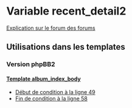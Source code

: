 # Variable recent_detail2
[Explication sur le forum des forums](http://forum.forumactif.com/t294113-listing-des-variables#recent_detail2)
## Utilisations dans les templates
### Version phpBB2
#### [Template album_index_body](subsilver/album_index_body.md)
* [Début de condition à la ligne 49](../subsilver/album_index_body.tpl#L49)
* [Fin de condition à la ligne 58](../subsilver/album_index_body.tpl#L58)